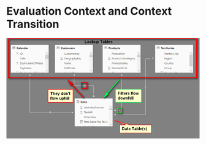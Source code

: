 # Evaluation Context and Context Transition

![Relationships](.gitbook/assets/image%20%2831%29.png)



